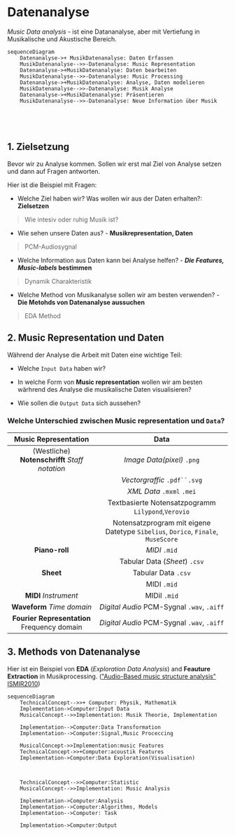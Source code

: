 

# Datenanalyse

*Music Data analysis* - ist eine Datananalyse, aber mit Vertiefung in  Musikalische und Akustische Bereich.

```mermaid
sequenceDiagram
    Datenanalyse->+ MusikDatenanalyse: Daten Erfassen
    MusikDatenanalyse-->>-Datenanalyse: Music Representation
    Datenanalyse->+MusikDatenanalyse: Daten bearbeiten 
    MusikDatenanalyse-->>-Datenanalyse: Music Processing
    Datenanalyse->+MusikDatenanalyse: Analyse, Daten modelieren
    MusikDatenanalyse-->>-Datenanalyse: Musik Analyse
    Datenanalyse->+MusikDatenanalyse: Präsentieren
    MusikDatenanalyse-->>-Datenanalyse: Neue Information über Musik





```
## 1. Zielsetzung

Bevor wir zu Analyse kommen. Sollen wir erst mal Ziel von Analyse setzen und dann auf Fragen antworten.

Hier ist die Beispiel mit Fragen:


- Welche Ziel haben wir? Was wollen wir aus der Daten erhalten?: **Zielsetzen**

>Wie intesiv oder ruhig Musik ist?

- Wie sehen unsere Daten aus? - **Musikrepresentation, Daten**

>PCM-Audiosygnal

- Welche Information aus Daten kann bei Analyse helfen? - ***Die Features, Music-labels* bestimmen**

>Dynamik Charakteristik

- Welche Method von Musikanalyse sollen wir am besten verwenden? - **Die Metohds von Datenanalyse aussuchen**

> EDA Method


## 2. Music Representation und Daten

Während der Analyse die Arbeit mit Daten eine wichtige Teil: 

 - Welche `Input Data` haben wir? 
 
 - In welche Form von **Music representation** wollen wir am besten wärhrend des Analyse die musikalische Daten visualisieren?
 
 - Wie sollen die `Output Data` sich aussehen?



###  Welche Unterschied zwischen **Music representation** und `Data`?


| Music Representation | Data |
| :---------:|:------:|
|(Westliche) **Notenschrifft** *Staff notation*  |*Image Data(pixel)* `.png`|
|          |*Vectorgraffic*  `.pdf``.svg`|
|          |*XML Data*  `.mxml` `.mei`|
|          |Textbasierte Notensatzpogramm `Lilypond`,`Verovio`|
|          |Notensatzprogram mit eigene Datetype `Sibelius`, `Dorico`, `Finale`, `MuseScore`|
|**Piano-roll**| *MIDI* `.mid`|
|       | Tabular Data (*Sheet*) `.csv`|
|**Sheet** | Tabular Data `.csv`|
|     | MIDI `.mid`|
|**MIDI** *Instrument*| MIDiI `.mid`|
|**Waveform** *Time domain*| *Digital Audio* PCM-Sygnal `.wav`, `.aiff`|
|**Fourier Representation** Frequency domain | *Digital Audio* PCM-Sygnal `.wav`, `.aiff`




## 3. Methods von Datenanalyse



Hier ist ein Beispiel von **EDA** (*Exploration Data Analysis*) and **Feauture Extraction** in Musikprocessing. 
(["Audio-Based music structure analysis" ISMIR2010](https://www.researchgate.net/publication/289662964_Audio-based_music_structure_analysis))

```mermaid
sequenceDiagram
    TechnicalConcept-->>+ Computer: Physik, Mathematik
    Implementation->Computer:Input Data
    MusicalConcept-->>Implementation: Musik Theorie, Implementation
    
    Implementation-->Computer:Data Transformation
    Implementation-->Computer:Signal,Music Proceccing

    MusicalConcept->>Implementation:music Features
    TechnicalConcept->>+Computer:acoustik Features
    Implementation->Computer:Data Exploration(Visualisation)

    

    TechnicalConcept-->>Computer:Statistic
    MusicalConcept-->>Implementation: Music Analysis

    Implementation->Computer:Analysis
    Implementation-->Computer:Algorithms, Models
    Implementation-->Computer: Task

    Implementation->Computer:Output

```
